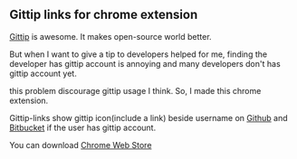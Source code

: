 Gittip links for chrome extension
-----------------------

[Gittip](https://www.gittip.com/) is awesome. It makes open-source world better.

But when I want to give a tip to developers helped for me,
finding the developer has gittip account is annoying
and many developers don't has gittip account yet.

this problem discourage gittip usage I think.
So, I made this chrome extension.

Gittip-links show gittip icon(include a link) beside username on
[Github](https://github.com) and [Bitbucket](https://bitbucket.org/)
if the user has gittip account.

You can download [Chrome Web Store](https://chrome.google.com/webstore/detail/oiepnjpngemgpdcfnikcmcgglciegfdm)
